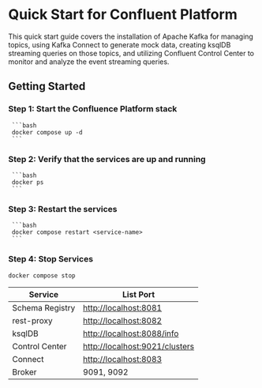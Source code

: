 # Quick Start for Confluent Platform

This quick start guide covers the installation of Apache Kafka for managing topics, using Kafka Connect to generate mock data, creating ksqlDB streaming queries on those topics, and utilizing Confluent Control Center to monitor and analyze the event streaming queries.

## Getting Started

### Step 1: Start the Confluence Platform stack

     ```bash
     docker compose up -d
     ```

### Step 2: Verify that the services are up and running

     ```bash
     docker ps
     ```
  
### Step 3: Restart the services

     ```bash
     docker compose restart <service-name>
     ```

### Step 4: Stop Services

    docker compose stop

| **Service**         | **List Port**                            |
|---------------------|------------------------------------------|
| Schema Registry     | <http://localhost:8081>                  |
| rest-proxy          | <http://localhost:8082>                  |
| ksqlDB              | <http://localhost:8088/info>             |
| Control Center      | <http://localhost:9021/clusters>         |
| Connect             | <http://localhost:8083>                  |
| Broker              | 9091, 9092                               |
